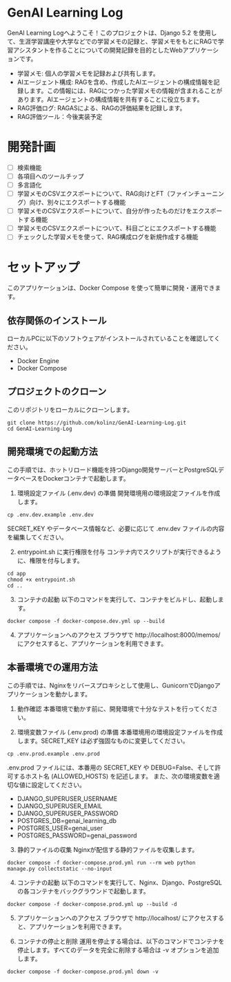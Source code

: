 # GenAI Learning Log
GenAI Learning Logへようこそ！このプロジェクトは、Django 5.2 を使用して、生涯学習講座や大学などでの学習メモの記録と、学習メモをもとにRAGで学習アシスタントを作ることについての開発記録を目的としたWebアプリケーションです。
- 学習メモ: 個人の学習メモを記録および共有します。
- AIエージェント構成: RAGを含め、作成したAIエージェントの構成情報を記録します。この情報には、RAGにつかった学習メモの情報が含まれることがあります。AIエージェントの構成情報を共有することに役立ちます。
- RAG評価ログ: RAGASによる、RAGの評価結果を記録します。
- RAG評価ツール：今後実装予定

# 開発計画
- [ ] 検索機能
- [ ] 各項目へのツールチップ
- [ ] 多言語化
- [ ] 学習メモのCSVエクスポートについて、RAG向けとFT（ファインチューニング）向け、別々にエクスポートする機能
- [ ] 学習メモのCSVエクスポートについて、自分が作ったものだけをエクスポートする機能
- [ ] 学習メモのCSVエクスポートについて、科目ごとにエクスポートする機能
- [ ] チェックした学習メモを使って、RAG構成ログを新規作成する機能

# セットアップ
このアプリケーションは、Docker Compose を使って簡単に開発・運用できます。

## 依存関係のインストール
ローカルPCに以下のソフトウェアがインストールされていることを確認してください。
 - Docker Engine
 - Docker Compose

## プロジェクトのクローン
このリポジトリをローカルにクローンします。
```
git clone https://github.com/kolinz/GenAI-Learning-Log.git
cd GenAI-Learning-Log
```

## 開発環境での起動方法
この手順では、ホットリロード機能を持つDjango開発サーバーとPostgreSQLデータベースをDockerコンテナで起動します。

1. 環境設定ファイル (.env.dev) の準備
開発環境用の環境設定ファイルを作成します。
```
cp .env.dev.example .env.dev
```
SECRET_KEY やデータベース情報など、必要に応じて .env.dev ファイルの内容を編集してください。

2. entrypoint.sh に実行権限を付与
コンテナ内でスクリプトが実行できるように、権限を付与します。
```
cd app
chmod +x entrypoint.sh
cd ..
```

3. コンテナの起動
以下のコマンドを実行して、コンテナをビルドし、起動します。
```
docker compose -f docker-compose.dev.yml up --build
```

4. アプリケーションへのアクセス
ブラウザで http://localhost:8000/memos/ にアクセスすると、アプリケーションを利用できます。

## 本番環境での運用方法
この手順では、Nginxをリバースプロキシとして使用し、GunicornでDjangoアプリケーションを動かします。

1. 動作確認
本番環境で動かす前に、開発環境で十分なテストを行ってください。
  
2. 環境変数ファイル (.env.prod) の準備
本番環境用の環境設定ファイルを作成します。SECRET_KEY は必ず強固なものに変更してください。
```
cp .env.prod.example .env.prod
```
.env.prod ファイルには、本番用の SECRET_KEY や DEBUG=False、そして許可するホスト名 (ALLOWED_HOSTS) を記述します。
また、次の環境変数を適切な値に設定してください。

- DJANGO_SUPERUSER_USERNAME
- DJANGO_SUPERUSER_EMAIL
- DJANGO_SUPERUSER_PASSWORD
- POSTGRES_DB=genai_learning_db
- POSTGRES_USER=genai_user
- POSTGRES_PASSWORD=genai_password

3. 静的ファイルの収集
Nginxが配信する静的ファイルを収集します。
```
docker compose -f docker-compose.prod.yml run --rm web python manage.py collectstatic --no-input
```

4. コンテナの起動
以下のコマンドを実行して、Nginx、Django、PostgreSQLの各コンテナをバックグラウンドで起動します。
```
docker compose -f docker-compose.prod.yml up --build -d
```

5. アプリケーションへのアクセス
ブラウザで http://localhost/ にアクセスすると、アプリケーションを利用できます。

6. コンテナの停止と削除
運用を停止する場合は、以下のコマンドでコンテナを停止します。すべてのデータを完全に削除する場合は -v オプションを追加します。
```
docker compose -f docker-compose.prod.yml down -v
```
